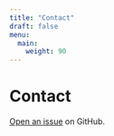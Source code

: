 ```yaml
---
title: "Contact"
draft: false
menu:
  main:
    weight: 90
---
```


# Contact

[Open an issue](https://github.com/anirudhb123/hugo-mock-landing-page-autodeployed/issues/new) on GitHub.
